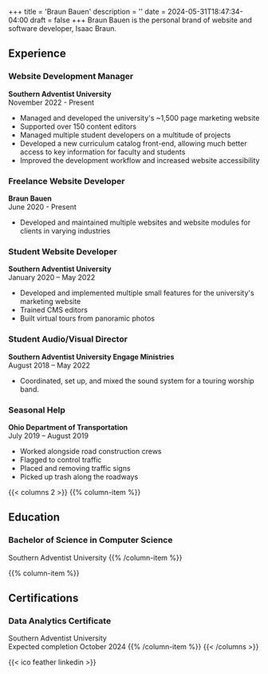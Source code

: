 +++
title = 'Braun Bauen'
description = ''
date = 2024-05-31T18:47:34-04:00
draft = false
+++
Braun Bauen is the personal brand of website and software developer, Isaac Braun.

## Experience
### Website Development Manager
**Southern Adventist University**\
November 2022 - Present
- Managed and developed the university's ~1,500 page marketing website
- Supported over 150 content editors
- Managed multiple student developers on a multitude of projects
- Developed a new curriculum catalog front-end, allowing much better access to key information for faculty and students
- Improved the development workflow and increased website accessibility
### Freelance Website Developer
**Braun Bauen**\
June 2020 - Present
- Developed and maintained multiple websites and website modules for clients in varying industries
### Student Website Developer
**Southern Adventist University**\
January 2020 – May 2022
- Developed and implemented multiple small features for the university's marketing website
- Trained CMS editors
- Built virtual tours from panoramic photos
### Student Audio/Visual Director
**Southern Adventist University Engage Ministries**\
August 2018 – May 2022
- Coordinated, set up, and mixed the sound system for a touring worship band.
### Seasonal Help
**Ohio Department of Transportation**\
July 2019 – August 2019
- Worked alongside road construction crews
- Flagged to control traffic
- Placed and removing traffic signs
- Picked up trash along the roadways

{{< columns 2 >}}
{{% column-item %}}
## Education
### Bachelor of Science in Computer Science
Southern Adventist University
{{% /column-item %}}

{{% column-item %}}
## Certifications
### Data Analytics Certificate
Southern Adventist University\
Expected completion October 2024
{{% /column-item %}}
{{< /columns >}}

{{< ico feather linkedin >}}
